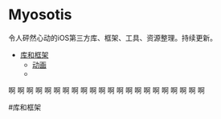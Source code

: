 # Myosotis
令人砰然心动的iOS第三方库、框架、工具、资源整理。持续更新。

- [库和框架](#库和框架)
   - [动画](#动画)
   - 
   

啊
啊
啊
啊
啊
啊
啊
啊
啊
啊
啊
啊
啊
啊
啊
啊
啊
啊
啊
啊
啊
啊








#库和框架
